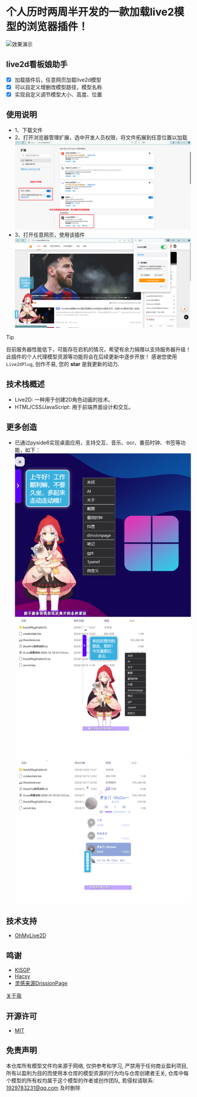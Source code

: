 # 个人历时两周半开发的一款加载live2模型的浏览器插件！
![效果演示](说明/live2dPlug演示.gif)
## live2d看板娘助手
- [x] 加载插件后，任意网页加载live2d模型
- [x] 可以自定义增删改模型路径，模型名称
- [x] 实现自定义调节模型大小、高度、位置

## 使用说明
- 1、下载文件
- 2、打开浏览器管理扩展，选中开发人员权限，将文件拓展到任意位置以加载
  ![步骤1](说明/加载拓展.jpg)
- 3、打开任意网页，使用该插件
  ![步骤2](说明/效果图.jpg)

> [!TIP]
> 目前服务器性能低下，可能存在宕机的情况，希望有余力捐赠以支持服务器升级！
> 此插件的个人代理模型资源等功能将会在后续更新中逐步开放！
> 感谢您使用 `Live2dPlug`, 创作不易, 您的 **star** 是我更新的动力.

## 技术栈概述
- Live2D: 一种用于创建2D角色动画的技术。
- HTML/CSS/JavaScript: 用于前端界面设计和交互。

## 更多创造
- 已通过pyside6实现桌面应用，支持交互、音乐、ocr、番茄时钟、书签等功能，如下：
  ![演示1](说明/桌面精灵1)
  ![演示2](说明/桌面精灵2)
  ![演示3](说明/桌面精灵3)

## 技术支持
- [OhMyLive2D](https://oml2d.com/)

## 鸣谢
- [KISGP](https://github.com/KISGP)
- [Hacxy](https://github.com/oh-my-live2d/oh-my-live2d)
- [灵感来源DrissionPage](https://github.com/g1879)

[关于我](https://www.allfather.top/) 

## 开源许可

- [MIT](https://github.com/Vita0519/PublicLive2dPlug/blob/main/LICENSE)

## 免责声明

本仓库所有模型文件均来源于网络, 仅供参考和学习, 严禁用于任何商业盈利项目, 所有以盈利为目的而使用本仓库的模型资源的行为均与仓库创建者无关, 仓库中每个模型的所有权均属于这个模型的作者或创作团队, 若侵权请联系: 1929783231@qq.com 及时删除
